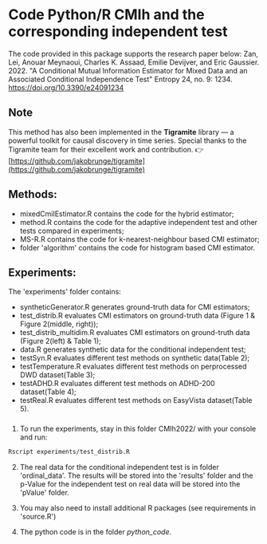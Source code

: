 # Code Python/R CMIh and the corresponding independent test

The code provided in this package supports the research paper below:
Zan, Lei, Anouar Meynaoui, Charles K. Assaad, Emilie Devijver, and Eric Gaussier. 2022. "A Conditional Mutual Information Estimator for Mixed Data and an Associated Conditional Independence Test" Entropy 24, no. 9: 1234. https://doi.org/10.3390/e24091234

## Note

This method has also been implemented in the **Tigramite** library — a powerful toolkit for causal discovery in time series.
Special thanks to the Tigramite team for their excellent work and contribution.
👉 [https://github.com/jakobrunge/tigramite](https://github.com/jakobrunge/tigramite)


## Methods:
- mixedCmiIEstimator.R contains the code for the hybrid estimator;  
- method.R contains the code for the adaptive independent test and other tests compared in experiments;
- MS-R.R contains the code for k-nearest-neighbour based CMI estimator;   
- folder 'algorithm' contains the code for histogram based CMI estimator.

## Experiments:
The 'experiments' folder contains:
- syntheticGenerator.R generates ground-truth data for CMI estimators;
- test_distrib.R evaluates CMI estimators on ground-truth data (Figure 1 & Figure 2(middle, right));
- test_distrib_multidim.R evaluates CMI estimators on ground-truth data (Figure 2(left) & Table 1);
- data.R generates synthetic data for the conditional independent test;
- testSyn.R evaluates different test methods on synthetic data(Table 2);
- testTemperature.R evaluates different test methods on perprocessed DWD dataset(Table 3);
- testADHD.R evaluates different test methods on ADHD-200 dataset(Table 4);
- testReal.R evaluates different test methods on EasyVista dataset(Table 5).

###
1. To run the experiments, stay in this folder CMIh2022/ with your console and run:
```bash
Rscript experiments/test_distrib.R
```
2. The real data for the conditional independent test is in folder 'ordinal_data'. The results will be stored into the 'results' folder and the p-Value for the independent test on real data will be stored into the 'pValue' folder. 

3. You may also need to install additional R packages (see requirements in 'source.R') 

4. The python code is in the folder _python_code_.

